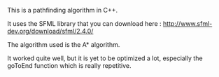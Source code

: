 This is a pathfinding algorithm in C++.

It uses the SFML library that you can download here : http://www.sfml-dev.org/download/sfml/2.4.0/

The algorithm used is the A* algorithm.

It worked quite well, but it is yet to be optimized a lot, especially the goToEnd function which is really repetitive.
